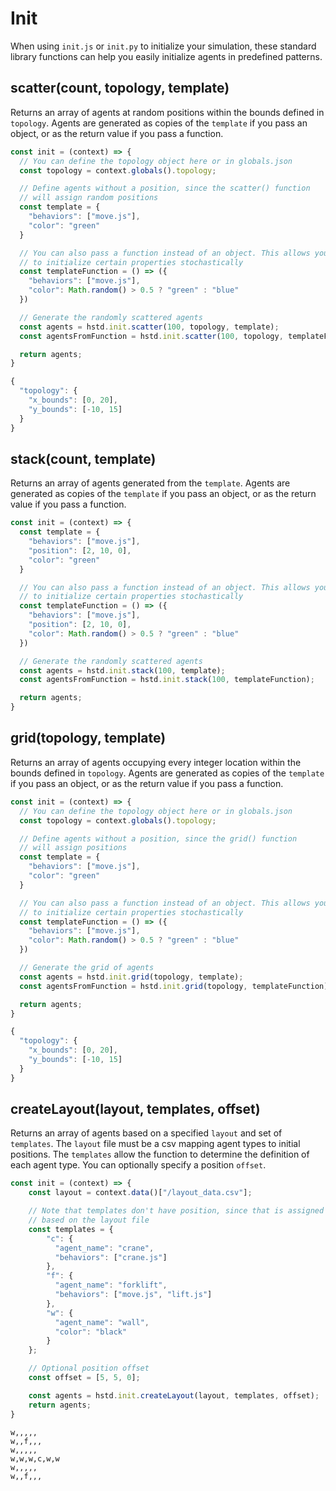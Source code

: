 # Init

When using `init.js` or `init.py` to initialize your simulation, these standard library functions can help you easily initialize agents in predefined patterns.

## scatter(count, topology, template)

Returns an array of agents at random positions within the bounds defined in `topology`. Agents are generated as copies of the `template` if you pass an object, or as the return value if you pass a function.

<Tabs>
<Tab title="init.js" >
  
```javascript
const init = (context) => {
  // You can define the topology object here or in globals.json
  const topology = context.globals().topology;

  // Define agents without a position, since the scatter() function
  // will assign random positions
  const template = {
    "behaviors": ["move.js"],
    "color": "green"
  }

  // You can also pass a function instead of an object. This allows your agents
  // to initialize certain properties stochastically
  const templateFunction = () => ({
    "behaviors": ["move.js"],
    "color": Math.random() > 0.5 ? "green" : "blue"
  })

  // Generate the randomly scattered agents
  const agents = hstd.init.scatter(100, topology, template);
  const agentsFromFunction = hstd.init.scatter(100, topology, templateFunction);

  return agents;
}
```
</Tab>

<Tab title="globals.json" >
  
```javascript
{
  "topology": {
    "x_bounds": [0, 20],
    "y_bounds": [-10, 15]
  }
}
```
</Tab>
</Tabs>

## stack(count, template)

Returns an array of agents generated from the `template`. Agents are generated as copies of the `template` if you pass an object, or as the return value if you pass a function.

```javascript
const init = (context) => {
  const template = {
    "behaviors": ["move.js"],
    "position": [2, 10, 0],
    "color": "green"
  }

  // You can also pass a function instead of an object. This allows your agents
  // to initialize certain properties stochastically
  const templateFunction = () => ({
    "behaviors": ["move.js"],
    "position": [2, 10, 0],
    "color": Math.random() > 0.5 ? "green" : "blue"
  })

  // Generate the randomly scattered agents
  const agents = hstd.init.stack(100, template);
  const agentsFromFunction = hstd.init.stack(100, templateFunction);

  return agents;
}
```

## grid(topology, template)

Returns an array of agents occupying every integer location within the bounds defined in `topology`. Agents are generated as copies of the `template` if you pass an object, or as the return value if you pass a function.

<Tabs>
<Tab title="init.js" >
  
```javascript
const init = (context) => {
  // You can define the topology object here or in globals.json
  const topology = context.globals().topology;

  // Define agents without a position, since the grid() function
  // will assign positions
  const template = {
    "behaviors": ["move.js"],
    "color": "green"
  }

  // You can also pass a function instead of an object. This allows your agents
  // to initialize certain properties stochastically
  const templateFunction = () => ({
    "behaviors": ["move.js"],
    "color": Math.random() > 0.5 ? "green" : "blue"
  })

  // Generate the grid of agents
  const agents = hstd.init.grid(topology, template);
  const agentsFromFunction = hstd.init.grid(topology, templateFunction);

  return agents;
}
```
</Tab>

<Tab title="globals.json" >
  
```javascript
{
  "topology": {
    "x_bounds": [0, 20],
    "y_bounds": [-10, 15]
  }
}
```
</Tab>
</Tabs>

## createLayout(layout, templates, offset)

Returns an array of agents based on a specified `layout` and set of `templates`. The `layout` file must be a csv mapping agent types to initial positions. The `templates` allow the function to determine the definition of each agent type. You can optionally specify a position `offset`.

<Tabs>
<Tab title="init.js" >
  
```javascript
const init = (context) => {
    const layout = context.data()["/layout_data.csv"];

    // Note that templates don't have position, since that is assigned
    // based on the layout file
    const templates = {
        "c": {
          "agent_name": "crane",
          "behaviors": ["crane.js"]
        },
        "f": {
          "agent_name": "forklift",
          "behaviors": ["move.js", "lift.js"]
        },
        "w": {
          "agent_name": "wall",
          "color": "black"
        }
    };

    // Optional position offset
    const offset = [5, 5, 0];

    const agents = hstd.init.createLayout(layout, templates, offset);
    return agents;
}
```
</Tab>

<Tab title="layout_data.csv" >
  
```text
w,,,,,
w,,f,,,
w,,,,,
w,w,w,c,w,w
w,,,,,
w,,f,,,
```
</Tab>
</Tabs>


